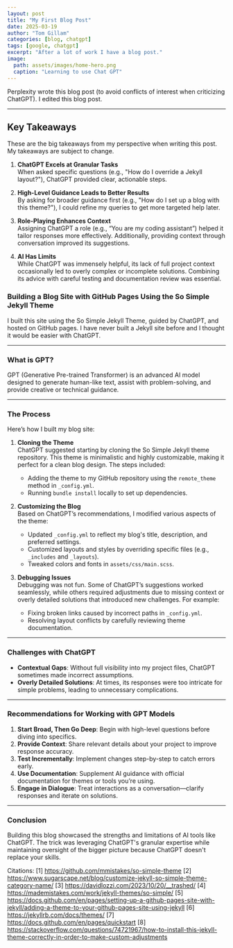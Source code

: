 ```yaml
---
layout: post
title: "My First Blog Post"
date: 2025-03-19
author: "Tom Gillam"
categories: [blog, chatgpt]
tags: [google, chatgpt]
excerpt: "After a lot of work I have a blog post."
image: 
  path: assets/images/home-hero.png
  caption: "Learning to use Chat GPT"
---
```


Perplexity wrote this blog post (to avoid conflicts of interest when criticizing ChatGPT). I edited this blog post.

---
## **Key Takeaways**
These are the big takeaways from my perspective when writing this post. My takeaways are subject to change.

1. **ChatGPT Excels at Granular Tasks**  
   When asked specific questions (e.g., "How do I override a Jekyll layout?"), ChatGPT provided clear, actionable steps.

2. **High-Level Guidance Leads to Better Results**  
   By asking for broader guidance first (e.g., "How do I set up a blog with this theme?"), I could refine my queries to get more targeted help later.

3. **Role-Playing Enhances Context**  
   Assigning ChatGPT a role (e.g., “You are my coding assistant”) helped it tailor responses more effectively. Additionally, providing context through conversation improved its suggestions.

4. **AI Has Limits**  
   While ChatGPT was immensely helpful, its lack of full project context occasionally led to overly complex or incomplete solutions. Combining its advice with careful testing and documentation review was essential.


### Building a Blog Site with GitHub Pages Using the So Simple Jekyll Theme

I built this site using the So Simple Jekyll Theme, guided by ChatGPT, and hosted on GitHub pages. I have never built a Jekyll site before and I thought it would be easier with ChatGPT.

---

### **What is GPT?**
GPT (Generative Pre-trained Transformer) is an advanced AI model designed to generate human-like text, assist with problem-solving, and provide creative or technical guidance.

---

### **The Process**

Here’s how I built my blog site:

1. **Cloning the Theme**  
   ChatGPT suggested starting by cloning the So Simple Jekyll theme repository. This theme is minimalistic and highly customizable, making it perfect for a clean blog design. The steps included:
   - Adding the theme to my GitHub repository using the `remote_theme` method in `_config.yml`.
   - Running `bundle install` locally to set up dependencies.

2. **Customizing the Blog**  
   Based on ChatGPT’s recommendations, I modified various aspects of the theme:
   - Updated `_config.yml` to reflect my blog's title, description, and preferred settings.
   - Customized layouts and styles by overriding specific files (e.g., `_includes` and `_layouts`).
   - Tweaked colors and fonts in `assets/css/main.scss`.

3. **Debugging Issues**  
   Debugging was not fun. Some of ChatGPT’s suggestions worked seamlessly, while others required adjustments due to missing context or overly detailed solutions that introduced new challenges. For example:
   - Fixing broken links caused by incorrect paths in `_config.yml`.
   - Resolving layout conflicts by carefully reviewing theme documentation.

---

### **Challenges with ChatGPT**

- **Contextual Gaps**: Without full visibility into my project files, ChatGPT sometimes made incorrect assumptions.
- **Overly Detailed Solutions**: At times, its responses were too intricate for simple problems, leading to unnecessary complications.

---

### **Recommendations for Working with GPT Models**

1. **Start Broad, Then Go Deep**: Begin with high-level questions before diving into specifics.
2. **Provide Context**: Share relevant details about your project to improve response accuracy.
3. **Test Incrementally**: Implement changes step-by-step to catch errors early.
4. **Use Documentation**: Supplement AI guidance with official documentation for themes or tools you’re using.
5. **Engage in Dialogue**: Treat interactions as a conversation—clarify responses and iterate on solutions.

---

### **Conclusion**

Building this blog showcased the strengths and limitations of AI tools like ChatGPT. The trick was leveraging ChatGPT's granular expertise while maintaining oversight of the bigger picture because ChatGPT doesn't replace your skills.

Citations:
[1] https://github.com/mmistakes/so-simple-theme
[2] https://www.sugarscape.net/blog/customize-jekyll-so-simple-theme-category-name/
[3] https://davidlozzi.com/2023/10/20/__trashed/
[4] https://mademistakes.com/work/jekyll-themes/so-simple/
[5] https://docs.github.com/en/pages/setting-up-a-github-pages-site-with-jekyll/adding-a-theme-to-your-github-pages-site-using-jekyll
[6] https://jekyllrb.com/docs/themes/
[7] https://docs.github.com/en/pages/quickstart
[8] https://stackoverflow.com/questions/74721967/how-to-install-this-jekyll-theme-correctly-in-order-to-make-custom-adjustments
